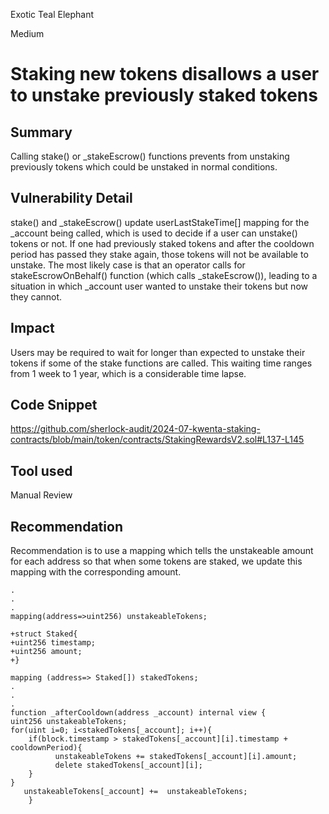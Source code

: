 Exotic Teal Elephant

Medium

# Staking new tokens disallows a user to unstake previously staked tokens

## Summary
Calling stake() or _stakeEscrow() functions prevents from unstaking previously tokens which could be unstaked in normal conditions.

## Vulnerability Detail
stake() and _stakeEscrow() update userLastStakeTime[] mapping for the _account being called, which is used to decide if a user can unstake() tokens or not. If one had previously staked tokens and after the cooldown period has passed they stake again, those tokens will not be available to unstake. The most likely case is that an operator calls for stakeEscrowOnBehalf() function (which calls _stakeEscrow()), leading to a situation in which _account user wanted to unstake their tokens but now they cannot.
 
## Impact
Users may be required to wait for longer than expected to unstake their tokens if some of the stake functions are called. This waiting time ranges from 1 week to 1 year, which is a considerable time lapse.

## Code Snippet
https://github.com/sherlock-audit/2024-07-kwenta-staking-contracts/blob/main/token/contracts/StakingRewardsV2.sol#L137-L145

## Tool used
Manual Review

## Recommendation
Recommendation is to use a mapping which tells the unstakeable amount for each address so that when some tokens are staked, we update this mapping with the corresponding amount.

```solidity
.
.
.
mapping(address=>uint256) unstakeableTokens;

+struct Staked{
+uint256 timestamp;
+uint256 amount;
+}

mapping (address=> Staked[]) stakedTokens;
.
.
.
function _afterCooldown(address _account) internal view {
uint256 unstakeableTokens;
for(uint i=0; i<stakedTokens[_account]; i++){
    if(block.timestamp > stakedTokens[_account][i].timestamp + cooldownPeriod){
          unstakeableTokens += stakedTokens[_account][i].amount;
          delete stakedTokens[_account][i];
    }        
}
   unstakeableTokens[_account] +=  unstakeableTokens; 
    }
```